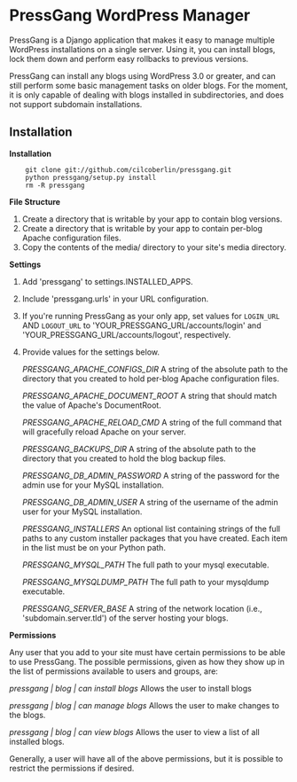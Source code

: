 PressGang WordPress Manager
===========================

PressGang is a Django application that makes it easy to manage multiple
WordPress installations on a single server.  Using it, you can install blogs,
lock them down and perform easy rollbacks to previous versions.

PressGang can install any blogs using WordPress 3.0 or greater, and can still
perform some basic management tasks on older blogs.  For the moment, it is only
capable of dealing with blogs installed in subdirectories, and does not support
subdomain installations.

Installation
------------

**Installation**

        git clone git://github.com/cilcoberlin/pressgang.git
        python pressgang/setup.py install
        rm -R pressgang

**File Structure**

1. Create a directory that is writable by your app to contain blog versions.
2. Create a directory that is writable by your app to contain per-blog Apache configuration files.
3. Copy the contents of the media/ directory to your site's media directory.

**Settings**

1. Add 'pressgang' to settings.INSTALLED_APPS.
2. Include 'pressgang.urls' in your URL configuration.
3. If you're running PressGang as your only app, set values for `LOGIN_URL` AND `LOGOUT_URL` to 'YOUR_PRESSGANG_URL/accounts/login' and 'YOUR_PRESSGANG_URL/accounts/logout', respectively.
4. Provide values for the settings below.

   *PRESSGANG_APACHE_CONFIGS_DIR*
   A string of the absolute path to the directory that you created to hold per-blog Apache configuration files.

   *PRESSGANG_APACHE_DOCUMENT_ROOT*
   A string that should match the value of Apache's DocumentRoot.

   *PRESSGANG_APACHE_RELOAD_CMD*
   A string of the full command that will gracefully reload Apache on your server.

   *PRESSGANG_BACKUPS_DIR*
   A string of the absolute path to the directory that you created to hold the blog backup files.

   *PRESSGANG_DB_ADMIN_PASSWORD*
   A string of the password for the admin use for your MySQL installation.

   *PRESSGANG_DB_ADMIN_USER*
   A string of the username of the admin user for your MySQL installation.

   *PRESSGANG_INSTALLERS*
   An optional list containing strings of the full paths to any custom installer
   packages that you have created.  Each item in the list must be on your Python path.

   *PRESSGANG_MYSQL_PATH*
   The full path to your mysql executable.

   *PRESSGANG_MYSQLDUMP_PATH*
   The full path to your mysqldump executable.

   *PRESSGANG_SERVER_BASE*
   A string of the network location (i.e., 'subdomain.server.tld') of the server hosting your blogs.

**Permissions**

Any user that you add to your site must have certain permissions to be able
to use PressGang.  The possible permissions, given as how they show up in the
list of permissions available to users and groups, are:

*pressgang | blog | can install blogs*
Allows the user to install blogs

*pressgang | blog | can manage blogs*
Allows the user to make changes to the blogs.

*pressgang | blog | can view blogs*
Allows the user to view a list of all installed blogs.

Generally, a user will have all of the above permissions, but it is possible to
restrict the permissions if desired.
